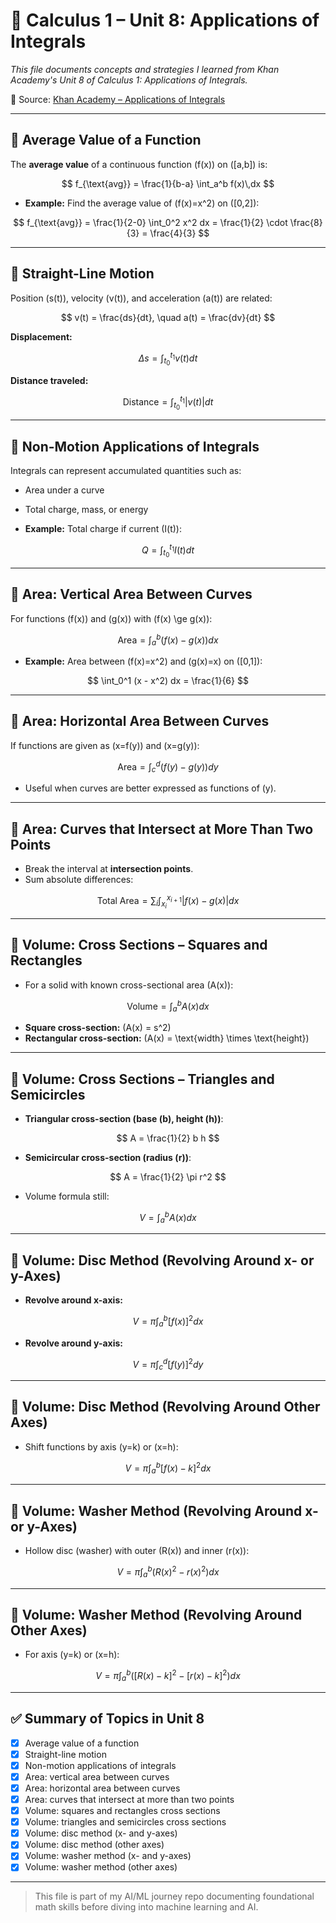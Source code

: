 # 📘 Calculus 1 – Unit 8: Applications of Integrals

*This file documents concepts and strategies I learned from Khan Academy's Unit 8 of Calculus 1: Applications of Integrals.*

🔗 Source: [Khan Academy – Applications of Integrals](https://www.khanacademy.org/math/calculus-1/cs1-applications-of-integrals)

---

## 📌 Average Value of a Function

The **average value** of a continuous function \(f(x)\) on \([a,b]\) is:

$$
f_{\text{avg}} = \frac{1}{b-a} \int_a^b f(x)\,dx
$$

- **Example:** Find the average value of \(f(x)=x^2\) on \([0,2]\):

$$
f_{\text{avg}} = \frac{1}{2-0} \int_0^2 x^2 dx = \frac{1}{2} \cdot \frac{8}{3} = \frac{4}{3}
$$

---

## 📌 Straight-Line Motion

Position \(s(t)\), velocity \(v(t)\), and acceleration \(a(t)\) are related:

$$
v(t) = \frac{ds}{dt}, \quad a(t) = \frac{dv}{dt}
$$

**Displacement:**

$$
\Delta s = \int_{t_0}^{t_1} v(t) dt
$$

**Distance traveled:**

$$
\text{Distance} = \int_{t_0}^{t_1} |v(t)| dt
$$

---

## 📌 Non-Motion Applications of Integrals

Integrals can represent accumulated quantities such as:

- Area under a curve
- Total charge, mass, or energy

- **Example:** Total charge if current \(I(t)\):

$$
Q = \int_{t_0}^{t_1} I(t) dt
$$

---

## 📌 Area: Vertical Area Between Curves

For functions \(f(x)\) and \(g(x)\) with \(f(x) \ge g(x)\):

$$
\text{Area} = \int_a^b \big(f(x) - g(x)\big) dx
$$

- **Example:** Area between \(f(x)=x^2\) and \(g(x)=x\) on \([0,1]\):

$$
\int_0^1 (x - x^2) dx = \frac{1}{6}
$$

---

## 📌 Area: Horizontal Area Between Curves

If functions are given as \(x=f(y)\) and \(x=g(y)\):

$$
\text{Area} = \int_c^d \big(f(y) - g(y)\big) dy
$$

- Useful when curves are better expressed as functions of \(y\).

---

## 📌 Area: Curves that Intersect at More Than Two Points

- Break the interval at **intersection points**.
- Sum absolute differences:

$$
\text{Total Area} = \sum_i \int_{x_i}^{x_{i+1}} |f(x) - g(x)| dx
$$

---

## 📌 Volume: Cross Sections – Squares and Rectangles

- For a solid with known cross-sectional area \(A(x)\):

$$
\text{Volume} = \int_a^b A(x) dx
$$

- **Square cross-section:** \(A(x) = s^2\)  
- **Rectangular cross-section:** \(A(x) = \text{width} \times \text{height}\)

---

## 📌 Volume: Cross Sections – Triangles and Semicircles

- **Triangular cross-section (base \(b\), height \(h\))**:

$$
A = \frac{1}{2} b h
$$

- **Semicircular cross-section (radius \(r\))**:

$$
A = \frac{1}{2} \pi r^2
$$

- Volume formula still:

$$
V = \int_a^b A(x) dx
$$

---

## 📌 Volume: Disc Method (Revolving Around x- or y-Axes)

- **Revolve around x-axis:**

$$
V = \pi \int_a^b [f(x)]^2 dx
$$

- **Revolve around y-axis:**

$$
V = \pi \int_c^d [f(y)]^2 dy
$$

---

## 📌 Volume: Disc Method (Revolving Around Other Axes)

- Shift functions by axis \(y=k\) or \(x=h\):

$$
V = \pi \int_a^b [f(x)-k]^2 dx
$$

---

## 📌 Volume: Washer Method (Revolving Around x- or y-Axes)

- Hollow disc (washer) with outer \(R(x)\) and inner \(r(x)\):

$$
V = \pi \int_a^b \big(R(x)^2 - r(x)^2\big) dx
$$

---

## 📌 Volume: Washer Method (Revolving Around Other Axes)

- For axis \(y=k\) or \(x=h\):

$$
V = \pi \int_a^b \big([R(x)-k]^2 - [r(x)-k]^2\big) dx
$$

---

## ✅ Summary of Topics in Unit 8

* [x] Average value of a function  
* [x] Straight-line motion  
* [x] Non-motion applications of integrals  
* [x] Area: vertical area between curves  
* [x] Area: horizontal area between curves  
* [x] Area: curves that intersect at more than two points  
* [x] Volume: squares and rectangles cross sections  
* [x] Volume: triangles and semicircles cross sections  
* [x] Volume: disc method (x- and y-axes)  
* [x] Volume: disc method (other axes)  
* [x] Volume: washer method (x- and y-axes)  
* [x] Volume: washer method (other axes)  

---

> This file is part of my AI/ML journey repo documenting foundational math skills before diving into machine learning and AI.
